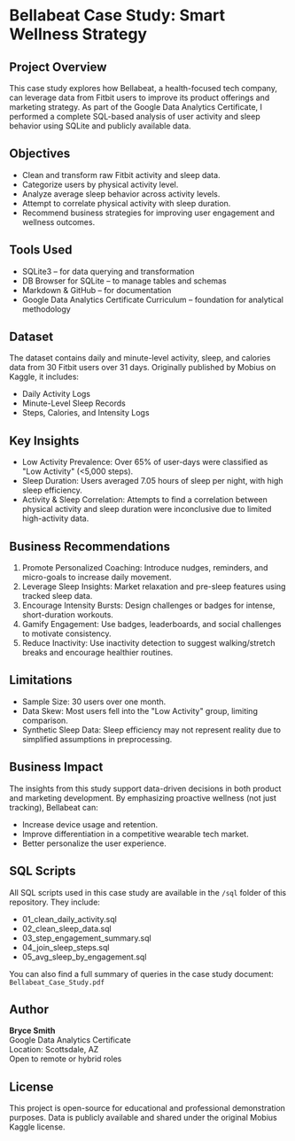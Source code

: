 # Bellabeat Case Study: Smart Wellness Strategy

## Project Overview

This case study explores how Bellabeat, a health-focused tech company, can leverage data from Fitbit users to improve its product offerings and marketing strategy. As part of the Google Data Analytics Certificate, I performed a complete SQL-based analysis of user activity and sleep behavior using SQLite and publicly available data.

## Objectives

- Clean and transform raw Fitbit activity and sleep data.
- Categorize users by physical activity level.
- Analyze average sleep behavior across activity levels.
- Attempt to correlate physical activity with sleep duration.
- Recommend business strategies for improving user engagement and wellness outcomes.

## Tools Used

- SQLite3 – for data querying and transformation
- DB Browser for SQLite – to manage tables and schemas
- Markdown & GitHub – for documentation
- Google Data Analytics Certificate Curriculum – foundation for analytical methodology

## Dataset

The dataset contains daily and minute-level activity, sleep, and calories data from 30 Fitbit users over 31 days. Originally published by Mobius on Kaggle, it includes:

- Daily Activity Logs
- Minute-Level Sleep Records
- Steps, Calories, and Intensity Logs

## Key Insights

- Low Activity Prevalence: Over 65% of user-days were classified as "Low Activity" (<5,000 steps).
- Sleep Duration: Users averaged 7.05 hours of sleep per night, with high sleep efficiency.
- Activity & Sleep Correlation: Attempts to find a correlation between physical activity and sleep duration were inconclusive due to limited high-activity data.

## Business Recommendations

1. Promote Personalized Coaching: Introduce nudges, reminders, and micro-goals to increase daily movement.
2. Leverage Sleep Insights: Market relaxation and pre-sleep features using tracked sleep data.
3. Encourage Intensity Bursts: Design challenges or badges for intense, short-duration workouts.
4. Gamify Engagement: Use badges, leaderboards, and social challenges to motivate consistency.
5. Reduce Inactivity: Use inactivity detection to suggest walking/stretch breaks and encourage healthier routines.

## Limitations

- Sample Size: 30 users over one month.
- Data Skew: Most users fell into the "Low Activity" group, limiting comparison.
- Synthetic Sleep Data: Sleep efficiency may not represent reality due to simplified assumptions in preprocessing.

## Business Impact

The insights from this study support data-driven decisions in both product and marketing development. By emphasizing proactive wellness (not just tracking), Bellabeat can:

- Increase device usage and retention.
- Improve differentiation in a competitive wearable tech market.
- Better personalize the user experience.

## SQL Scripts

All SQL scripts used in this case study are available in the `/sql` folder of this repository. They include:

- 01_clean_daily_activity.sql
- 02_clean_sleep_data.sql
- 03_step_engagement_summary.sql
- 04_join_sleep_steps.sql
- 05_avg_sleep_by_engagement.sql

You can also find a full summary of queries in the case study document: `Bellabeat_Case_Study.pdf`

## Author

**Bryce Smith**  
Google Data Analytics Certificate  
Location: Scottsdale, AZ  
Open to remote or hybrid roles  

## License

This project is open-source for educational and professional demonstration purposes. Data is publicly available and shared under the original Mobius Kaggle license.
